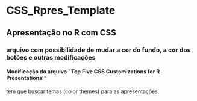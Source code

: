 # CSS_Rpres_Template

## Apresentação no R com CSS

### arquivo com possibilidade de mudar a cor do fundo, a cor dos botões e outras modificações

#### Modificação do arquivo "Top Five CSS Customizations for R Presentations!"

tem que buscar temas (color themes) para as apresentações.